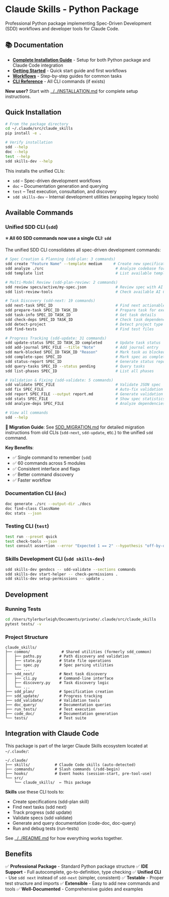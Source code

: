 # Claude Skills - Python Package

Professional Python package implementing Spec-Driven Development (SDD) workflows and developer tools for Claude Code.

## 📚 Documentation

- **[Complete Installation Guide](../../INSTALLATION.md)** - Setup for both Python package and Claude Code integration
- **[Getting Started](GETTING_STARTED.md)** - Quick start guide and first workflows
- **[Workflows](docs/workflows.md)** - Step-by-step guides for common tasks
- **[CLI Reference](docs/cli-reference.md)** - All CLI commands (if exists)

**New user?** Start with [../../INSTALLATION.md](../../INSTALLATION.md) for complete setup instructions.

## Quick Installation

```bash
# From the package directory
cd ~/.claude/src/claude_skills
pip install -e .

# Verify installation
sdd --help
doc --help
test --help
sdd skills-dev --help
```

This installs the unified CLIs:
- `sdd` – Spec-driven development workflows
- `doc` – Documentation generation and querying
- `test` – Test execution, consultation, and discovery
- `sdd skills-dev` – Internal development utilities (wrapping legacy tools)

## Available Commands

### Unified SDD CLI (`sdd`)

**⭐ All 60 SDD commands now use a single CLI: `sdd`**

The unified SDD CLI consolidates all spec-driven development commands:

```bash
# Spec Creation & Planning (sdd-plan: 3 commands)
sdd create "Feature Name" --template medium     # Create new specification
sdd analyze ./src                                # Analyze codebase for planning
sdd template list                                # List available templates

# Multi-Model Review (sdd-plan-review: 2 commands)
sdd review specs/active/my-spec.json             # Review spec with AI models
sdd list-review-tools                            # Check available AI CLI tools

# Task Discovery (sdd-next: 19 commands)
sdd next-task SPEC_ID                            # Find next actionable task
sdd prepare-task SPEC_ID TASK_ID                 # Prepare task for execution
sdd task-info SPEC_ID TASK_ID                    # Get task details
sdd check-deps SPEC_ID TASK_ID                   # Check task dependencies
sdd detect-project                               # Detect project type
sdd find-tests                                   # Find test files

# Progress Tracking (sdd-update: 31 commands)
sdd update-status SPEC_ID TASK_ID completed      # Update task status
sdd add-journal SPEC_FILE --title "Note"         # Add journal entry
sdd mark-blocked SPEC_ID TASK_ID "Reason"        # Mark task as blocked
sdd complete-spec SPEC_ID                        # Mark spec as complete
sdd status-report SPEC_ID                        # Generate status report
sdd query-tasks SPEC_ID --status pending         # Query tasks
sdd list-phases SPEC_ID                          # List all phases

# Validation & Fixing (sdd-validate: 5 commands)
sdd validate SPEC_FILE                           # Validate JSON spec
sdd fix SPEC_FILE                                # Auto-fix validation issues
sdd report SPEC_FILE --output report.md          # Generate validation report
sdd stats SPEC_FILE                              # Show spec statistics
sdd analyze-deps SPEC_FILE                       # Analyze dependencies

# View all commands
sdd --help
```

**📖 Migration Guide**: See [SDD_MIGRATION.md](./SDD_MIGRATION.md) for detailed migration instructions from old CLIs (`sdd-next`, `sdd-update`, etc.) to the unified `sdd` command.

**Key Benefits**:
- ✅ Single command to remember (`sdd`)
- ✅ 60 commands across 5 modules
- ✅ Consistent interface and flags
- ✅ Better command discovery
- ✅ Faster workflow

### Documentation CLI (`doc`)
```bash
doc generate ./src --output-dir ./docs
doc find-class ClassName
doc stats --json
```

### Testing CLI (`test`)
```bash
test run --preset quick
test check-tools --json
test consult assertion --error "Expected 1 == 2" --hypothesis "off-by-one"
```

### Skills Development CLI (`sdd skills-dev`)
```bash
sdd skills-dev gendocs -- sdd-validate --sections commands
sdd skills-dev start-helper -- check-permissions .
sdd skills-dev setup-permissions -- update .
```

## Development

### Running Tests

```bash
cd /Users/tylerburleigh/Documents/private/.claude/src/claude_skills
pytest tests/ -v
```

### Project Structure

```
claude_skills/
├── common/              # Shared utilities (formerly sdd_common)
│   ├── paths.py        # Path discovery and validation
│   ├── state.py        # State file operations
│   ├── spec.py         # Spec parsing utilities
│   └── ...
├── sdd_next/           # Next task discovery
│   ├── cli.py          # Command-line interface
│   ├── discovery.py    # Task discovery logic
│   └── ...
├── sdd_plan/           # Specification creation
├── sdd_update/         # Progress tracking
├── sdd_validate/       # Validation tools
├── doc_query/          # Documentation queries
├── run_tests/          # Test execution
├── code_doc/           # Documentation generation
└── tests/              # Test suite
```

## Integration with Claude Code

This package is part of the larger Claude Skills ecosystem located at `~/.claude/`:

```
~/.claude/
├── skills/           # Claude Code skills (auto-detected)
├── commands/         # Slash commands (/sdd-begin)
├── hooks/            # Event hooks (session-start, pre-tool-use)
└── src/
    └── claude_skills/  ← This package
```

**Skills** use these CLI tools to:
- Create specifications (sdd-plan skill)
- Find next tasks (sdd next)
- Track progress (sdd update)
- Validate specs (sdd validate)
- Generate and query documentation (code-doc, doc-query)
- Run and debug tests (run-tests)

See [../../README.md](../../README.md) for how everything works together.

## Benefits

✅ **Professional Package** - Standard Python package structure
✅ **IDE Support** - Full autocomplete, go-to-definition, type checking
✅ **Unified CLI** - Use `sdd next` instead of `sdd-next` (simpler, consistent)
✅ **Testable** - Proper test structure and imports
✅ **Extensible** - Easy to add new commands and tools
✅ **Well-Documented** - Comprehensive guides and examples
